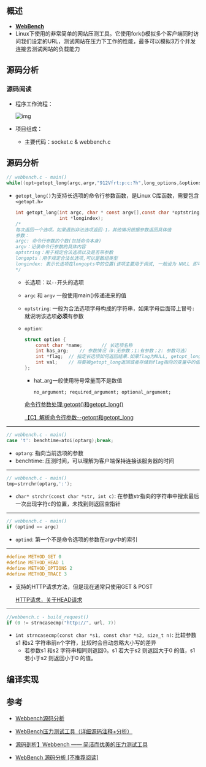 ## 概述

- **[WebBench](https://github.com/EZLippi/WebBench)**
- Linux下使用的非常简单的网站压测工具。它使用fork()模拟多个客户端同时访问我们设定的URL，测试网站在压力下工作的性能，最多可以模拟3万个并发连接去测试网站的负载能力

## 源码分析

### 源码阅读

- 程序工作流程：

  ![img](http://i.imgur.com/CEExOiJ.png)

- 项目组成：
    - 主要代码：socket.c & webbench.c

  

## 源码分析

```c
// webbench.c - main()
while((opt=getopt_long(argc,argv,"912Vfrt:p:c:?h",long_options,&options_index))!=EOF)
```

- `getopt_long()`为支持长选项的命令行参数函数，是Linux C库函数，需要包含`<getopt.h>`

  ```c
  int getopt_long(int argc, char * const argv[],const char *optstring,const struct option *longopts,
                  int *longindex);
  /*
  每次返回一个选项。如果遇到非法选项返回-1，其他情况根据参数返回具体值
  参数：
  argc: 命令行参数的个数(包括命令本身)
  argv：记录命令行参数的具体内容
  optstring：用于规定合法选项以及是否带参数
  longopts：用于规定合法长选项,可以是数组类型
  longindex: 表示长选项在longopts中的位置(该项主要用于调试, 一般设为 NULL 即可)
  */
  ```

  - 长选项：以`--`开头的选项

  - `argc` 和 `argv` 一般使用main()传递进来的值

  - `optstring`: 一般为合法选项字母构成的字符串，如果字母后面带上冒号`:`就说明该选项**必须**有参数

  - `option`:

    ```c
    struct option {
        const char *name;		// 长选项名称
        int has_arg;	// 参数情况（0:无参数；1:有参数；2: 参数可选）
        int *flag;	// 指定长选项如何返回结果.如果flag为NULL, getopt_long() 会返回val. 如果flag不为NULL, getopt_long会返回0, 并且将val的值存储到flag中
        int val;	// 将要被getopt_long返回或者存储到flag指向的变量中的值
    };
    ```

    - hat_arg一般使用符号常量而不是数值

      ```
      no_argument; required_argument; optional_argument;
      ```
    
    [命令行参数处理:getopt()和getopt_long()](https://www.jianshu.com/p/80cdbf718916)
    
    [【C】解析命令行参数--getopt和getopt_long](http://blog.zhangjikai.com/2016/03/05/%E3%80%90C%E3%80%91%E8%A7%A3%E6%9E%90%E5%91%BD%E4%BB%A4%E8%A1%8C%E5%8F%82%E6%95%B0--getopt%E5%92%8Cgetopt_long/)

---

```c
// webbench.c - main()
case 't': benchtime=atoi(optarg);break;	    
```

- `optarg`: 指向当前选项的参数
- benchtime: 压测时间，可以理解为客户端保持连接该服务器的时间

---

```c
// webbench.c - main()
tmp=strrchr(optarg,':');
```

- `char* strchr(const char *str, int c)`: 在参数str指向的字符串中搜索最后一次出现字符c的位置，未找到则返回空指针

---

```c
// webbench.c - main()
if (optind == argc)
```

- `optind`: 第一个不是命令选项的参数在argv中的索引

---

```c
#define METHOD_GET 0
#define METHOD_HEAD 1
#define METHOD_OPTIONS 2
#define METHOD_TRACE 3
```

- 支持的HTTP请求方法，但是现在通常只使用GET & POST

  [HTTP请求，关于HEAD请求](https://blog.csdn.net/weixin_45624150/article/details/108094729)

---

```c
//webbench.c - build_request()
if (0 != strncasecmp("http://", url, 7))
```

- `int strncasecmp(const char *s1, const char *s2, size_t n)`: 比较参数s1 和s2 字符串前n个字符，比较时会自动忽略大小写的差异
  - 若参数s1 和s2 字符串相同则返回0。s1 若大于s2 则返回大于0 的值，s1 若小于s2 则返回小于0 的值。

## 编译实现

## 参考

- [Webbench源码分析](https://blog.csdn.net/yzhang6_10/article/details/51607239)

- [WebBench压力测试工具（详细源码注释+分析）](https://www.cnblogs.com/yinbiao/p/10784450.html)

- [源码剖析】Webbench —— 简洁而优美的压力测试工具](https://github.com/AngryHacker/articles/blob/master/src/code_reading/webbench.md#%E6%BA%90%E7%A0%81%E5%89%96%E6%9E%90webbench--%E7%AE%80%E6%B4%81%E8%80%8C%E4%BC%98%E7%BE%8E%E7%9A%84%E5%8E%8B%E5%8A%9B%E6%B5%8B%E8%AF%95%E5%B7%A5%E5%85%B7)

- [WebBench 源码分析 [不推荐阅读]](https://meik2333.com/posts/webbench-source-and-analysis/)
